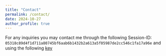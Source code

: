 ```yaml
---
title: "Contact"
permalink: /contact/
date: 2024-10-27
author_profile: true
---
```


For any inquiries you may contact me through the following Session-ID: `05318c89d4f1d711a80745bf6aab6b1432b2a613a5f05987de2cc546c1fa17a96e` and using the following [key](/assets/files/public.txt)
